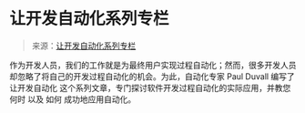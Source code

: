 # 让开发自动化系列专栏

> 来源：[让开发自动化系列专栏](http://www.ibm.com/developerworks/cn/java/j-ap/)

作为开发人员，我们的工作就是为最终用户实现过程自动化；然而，很多开发人员却忽略了将自己的开发过程自动化的机会。为此，自动化专家 Paul Duvall 编写了 让开发自动化 这个系列文章，专门探讨软件开发过程自动化的实际应用，并教您 何时 以及 如何 成功地应用自动化。